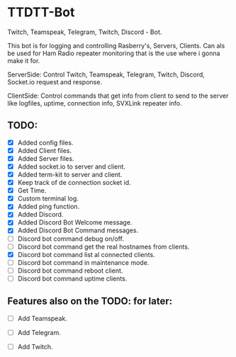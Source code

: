 # TTDTT-Bot

Twitch, Teamspeak, Telegram, Twitch, Discord - Bot. 

This bot is for logging and controlling Rasberry's, Servers, Clients. Can als be used for Ham Radio repeater monitoring that is the use where i gonna make it for.

ServerSide: Control Twitch, Teamspeak, Telegram, Twitch, Discord, Socket.io request and response.

ClientSide: Control commands that get info from client to send to the server like logfiles, uptime, connection info, SVXLink repeater info.

TODO:
----
- [x] Added config files.
- [x] Added Client files.
- [x] Added Server files.
- [x] Added socket.io to server and client.
- [x] Added term-kit to server and client.
- [x] Keep track of de connection socket id.
- [x] Get Time.
- [x] Custom terminal log.
- [x] Added ping function.
- [x] Added Discord.
- [x] Added Discord Bot Welcome message. 
- [x] Added Discord Bot Command messages.
- [ ] Discord bot command debug on/off.
- [ ] Discord bot command get the real hostnames from clients.
- [x] Discord bot command list al connected clients.
- [ ] Discord bot command in maintenance mode.
- [ ] Discord bot command reboot client.
- [ ] Discord bot command uptime clients.

Features also on the TODO: for later:
----
- [ ] Add Teamspeak.
- [ ] Add Telegram.
- [ ] Add Twitch.







